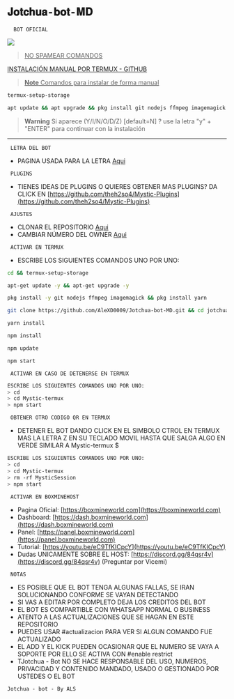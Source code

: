 # `𝐉𝐨𝐭𝐜𝐡𝐮𝐚-𝐛𝐨𝐭-𝐌𝐃` 


 `  BOT OFICIAL`

<a href="https://api.whatsapp.com/send/?phone=+13862275635&text=/estado&type=phone_number&app_absent=0" target="blank"><img src="https://img.shields.io/badge/BOT_OFICIAL_1-25D366?style=for-the-badge&logo=whatsapp&logoColor=white" />

 > NO SPAMEAR COMANDOS

INSTALACIÓN MANUAL POR TERMUX - GITHUB 
> **Note** Comandos para instalar de forma manual
```bash
termux-setup-storage
```
```bash
apt update && apt upgrade && pkg install git nodejs ffmpeg imagemagick yarn && git clone https://github.com/AleXD0009/Jotchua-bot-MD.git && cd Jotchua-bot-MD && yarn install && npm install && npm start
```
> **Warning** Si aparece (Y/I/N/O/D/Z) [default=N] ? use la letra "y" + "ENTER" para continuar con la instalación 
------------------
 
 `  LETRA DEL BOT `
- PAGINA USADA PARA LA LETRA [Aqui](https://smiley.cool/es/weirdmaker.php)

 `  PLUGINS `
- TIENES IDEAS DE PLUGINS O QUIERES OBTENER MAS PLUGINS? DA CLICK EN [https://github.com/theh2so4/Mystic-Plugins](https://github.com/theh2so4/Mystic-Plugins)

 `  AJUSTES `
- CLONAR EL REPOSITORIO [Aqui](https://github.com/AleXD0009/Jotchua-bot-MD/fork)
- CAMBIAR NÚMERO DEL OWNER [Aqui](https://github.com/AleXD0009/Jotchua-bot-MD/blob/master/config.js)
  

 `  ACTIVAR EN TERMUX ` 
- ESCRIBE LOS SIGUIENTES COMANDOS UNO POR UNO:
```bash
cd && termux-setup-storage
```

```bash
apt-get update -y && apt-get upgrade -y
```

```bash
pkg install -y git nodejs ffmpeg imagemagick && pkg install yarn 
```

```bash
git clone https://github.com/AleXD0009/Jotchua-bot-MD.git && cd jotchua-bot-MD
```

```bash
yarn install
```

```bash
npm install
```

```bash
npm update
```

```bash
npm start
```

 `  ACTIVAR EN CASO DE DETENERSE EN TERMUX `
```bash
ESCRIBE LOS SIGUIENTES COMANDOS UNO POR UNO:
> cd 
> cd Mystic-termux
> npm start
```

 `  OBTENER OTRO CODIGO QR EN TERMUX `
- DETENER EL BOT DANDO CLICK EN EL SIMBOLO CTROL EN TERMUX MAS LA LETRA Z EN SU TECLADO MOVIL HASTA QUE SALGA ALGO EN VERDE SIMILAR A Mystic-termux $  
```bash
ESCRIBE LOS SIGUIENTES COMANDOS UNO POR UNO:
> cd 
> cd Mystic-termux
> rm -rf MysticSession
> npm start
```

 `  ACTIVAR EN BOXMINEHOST `
- Pagina Oficial: [https://boxmineworld.com](https://boxmineworld.com)
- Dashboard: [https://dash.boxmineworld.com](https://dash.boxmineworld.com)
- Panel: [https://panel.boxmineworld.com](https://panel.boxmineworld.com)
- Tutorial: [https://youtu.be/eC9TfKICpcY](https://youtu.be/eC9TfKICpcY)
- Dudas UNICAMENTE SOBRE EL HOST: [https://discord.gg/84qsr4v](https://discord.gg/84qsr4v) (Preguntar por Vicemi)

 `  NOTAS `
- ES POSIBLE QUE EL BOT TENGA ALGUNAS FALLAS, SE IRAN SOLUCIONANDO CONFORME SE VAYAN DETECTANDO
- SI VAS A EDITAR POR COMPLETO DEJA LOS CREDITOS DEL BOT 
- EL BOT ES COMPARTIBLE CON WHATSAPP NORMAL O BUSINESS
- ATENTO A LAS ACTUALIZACIONES QUE SE HAGAN EN ESTE REPOSITORIO
- PUEDES USAR #actualizacion PARA VER SI ALGUN COMANDO FUE ACTUALIZADO
- EL ADD Y EL KICK PUEDEN OCASIONAR QUE EL NUMERO SE VAYA A SOPORTE POR ELLO SE ACTIVA CON #enable restrict 
- TJotchua - Bot NO  SE HACE RESPONSABLE DEL USO, NUMEROS, PRIVACIDAD Y CONTENIDO MANDADO, USADO O GESTIONADO POR USTEDES O EL BOT
 

`Jotchua - bot - By ALS`
